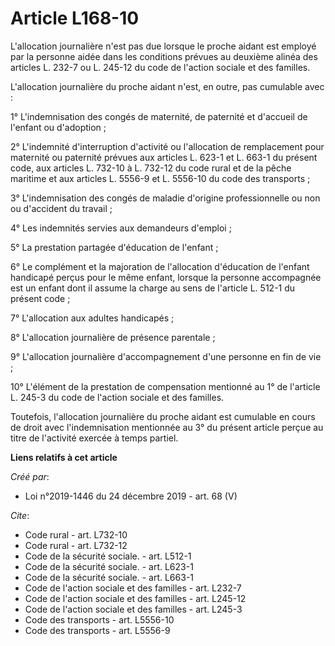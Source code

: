 # Article L168-10

L'allocation journalière n'est pas due lorsque le proche aidant est employé par la personne aidée dans les conditions prévues
au deuxième alinéa des articles L. 232-7 ou L. 245-12 du code de l'action sociale et des familles. 

L'allocation journalière du proche aidant n'est, en outre, pas cumulable avec : 

1° L'indemnisation des congés de maternité, de paternité et d'accueil de l'enfant ou d'adoption ; 

2° L'indemnité d'interruption d'activité ou l'allocation de remplacement pour maternité ou paternité prévues aux articles L.
623-1 et L. 663-1 du présent code, aux articles L. 732-10 à L. 732-12 du code rural et de la pêche maritime et aux articles
L. 5556-9 et L. 5556-10 du code des transports ; 

3° L'indemnisation des congés de maladie d'origine professionnelle ou non ou d'accident du travail ; 

4° Les indemnités servies aux demandeurs d'emploi ; 

5° La prestation partagée d'éducation de l'enfant ; 

6° Le complément et la majoration de l'allocation d'éducation de l'enfant handicapé perçus pour le même enfant, lorsque la
personne accompagnée est un enfant dont il assume la charge au sens de l'article L. 512-1 du présent code ; 

7° L'allocation aux adultes handicapés ; 

8° L'allocation journalière de présence parentale ; 

9° L'allocation journalière d'accompagnement d'une personne en fin de vie ; 

10° L'élément de la prestation de compensation mentionné au 1° de l'article L. 245-3 du code de l'action sociale et des
familles. 

Toutefois, l'allocation journalière du proche aidant est cumulable en cours de droit avec l'indemnisation mentionnée au 3° du
présent article perçue au titre de l'activité exercée à temps partiel.

**Liens relatifs à cet article**

_Créé par_:

  - Loi n°2019-1446 du 24 décembre 2019 - art. 68 (V)

_Cite_:

  - Code rural - art. L732-10
  - Code rural - art. L732-12
  - Code de la sécurité sociale. - art. L512-1
  - Code de la sécurité sociale. - art. L623-1
  - Code de la sécurité sociale. - art. L663-1
  - Code de l'action sociale et des familles - art. L232-7
  - Code de l'action sociale et des familles - art. L245-12
  - Code de l'action sociale et des familles - art. L245-3
  - Code des transports - art. L5556-10
  - Code des transports - art. L5556-9
